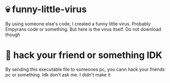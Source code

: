 # 💀 funny-little-virus
By using someone else's code, I created a funny little virus. Probably Empyrans code or something. But here is the virus itself. Do not download though


# 👻 hack your friend or something IDK 
By sending this executable file to someones pc, you cann hack your friends pc or something. Idk don't ask me. I didn't make it




